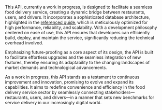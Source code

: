 This API, currently a work in progress, is designed to facilitate a seamless food delivery service, creating a dynamic bridge between restaurants, users, and drivers. It incorporates a sophisticated database architecture, highlighted in the [referenced guide](https://medium.com/towards-data-engineering/database-design-for-a-food-delivery-app-like-zomato-swiggy-86c16319b5c5), which is meticulously optimized for high performance, reliability, and scalability. With a development philosophy centered on ease of use, this API ensures that developers can efficiently build, deploy, and maintain the service, significantly reducing the technical overhead involved.

Emphasizing future-proofing as a core aspect of its design, the API is built to facilitate effortless upgrades and the seamless integration of new features, thereby ensuring its adaptability to the changing landscapes of market demands and technological advancements.

As a work in progress, this API stands as a testament to continuous improvement and innovation, promising to evolve and expand its capabilities. It aims to redefine convenience and efficiency in the food delivery service sector by seamlessly connecting stakeholders—restaurants, users, and drivers—in a manner that sets new benchmarks for service delivery in our increasingly digital world.
